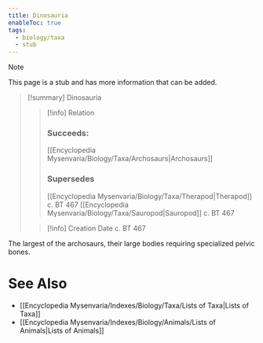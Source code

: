 ```yaml
---
title: Dinosauria
enableToc: true
tags:
  - biology/taxa
  - stub
---
```


> [!note]
> This page is a stub and has more information that can be added.

> [!summary] Dinosauria
> > [!info] Relation
> > ### Succeeds:
> > [[Encyclopedia Mysenvaria/Biology/Taxa/Archosaurs|Archosaurs]]
> > ### Supersedes 
> > [[Encyclopedia Mysenvaria/Biology/Taxa/Therapod|Therapod]] c. BT 467
> > [[Encyclopedia Mysenvaria/Biology/Taxa/Sauropod|Sauropod]] c. BT 467
>
> > [!info] Creation Date
> > c. BT 467

The largest of the archosaurs, their large bodies requiring specialized pelvic bones.

# See Also
- [[Encyclopedia Mysenvaria/Indexes/Biology/Taxa/Lists of Taxa|Lists of Taxa]]
- [[Encyclopedia Mysenvaria/Indexes/Biology/Animals/Lists of Animals|Lists of Animals]]
